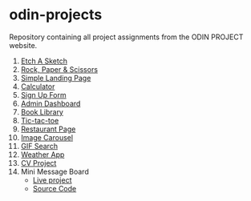 # odin-projects

Repository containing all project assignments from the ODIN PROJECT website.

1. [Etch A Sketch](https://kafukom.github.io/odin-projects/etch-a-sketch/index.html)
2. [Rock, Paper & Scissors](https://kafukom.github.io/odin-projects/rock-paper-scissors/rock_paper_scissors.html)
3. [Simple Landing Page](https://kafukom.github.io/odin-projects/Simple-Landing-Page/index.html)
4. [Calculator](https://kafukom.github.io/odin-projects/calculator/index.html)
5. [Sign Up Form](https://kafukom.github.io/odin-projects/Sign%20up%20Form/index.html)
6. [Admin Dashboard](https://kafukom.github.io/odin-projects/Dashboard/index.html)
7. [Book Library](https://kafukom.github.io/odin-projects/Book%20Library/index.html)
8. [Tic-tac-toe](https://kafukom.github.io/odin-projects/tic-tac-toe/index.html)
9. [Restaurant Page](https://kafukom.github.io/odin-projects/restaurant-page/dist/index.html)
10. [Image Carousel](https://kafukom.github.io/odin-projects/Image%20Carousel/index.html)
11. [GIF Search](https://kafukom.github.io/odin-projects/Gif%20Search/index.html)
12. [Weather App](https://kafukom.github.io/odin-projects/Weather%20App/index.html)
13. [CV Project](https://github.com/kafukoM/odin-projects/blob/main/cv-react/index.html)
14. Mini Message Board
      - [Live project](https://mini-message-board-2s8z.onrender.com/)
      - [Source Code](https://github.com/kafukoM/mini-message-board)





